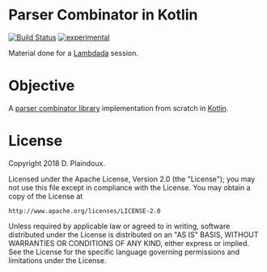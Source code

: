 # Parser Combinator in Kotlin

[![Build Status](https://travis-ci.org/d-plaindoux/parsec.kotlin.svg?branch=master)](https://travis-ci.org/d-plaindoux/parsec.kotlin)
[![experimental](http://badges.github.io/stability-badges/dist/experimental.svg)](http://github.com/badges/stability-badges)

Material done for a [Lambdada](http://lambdada.org) session.

# Objective 

A [parser combinator library](https://www.microsoft.com/en-us/research/wp-content/uploads/2016/02/parsec-paper-letter.pdf)
implementation from scratch in [Kotlin](https://kotlinlang.org).

# License

Copyright 2018 D. Plaindoux.

Licensed under the Apache License, Version 2.0 (the "License");
you may not use this file except in compliance with the License.
You may obtain a copy of the License at

    http://www.apache.org/licenses/LICENSE-2.0

Unless required by applicable law or agreed to in writing, software
distributed under the License is distributed on an "AS IS" BASIS,
WITHOUT WARRANTIES OR CONDITIONS OF ANY KIND, either express or implied.
See the License for the specific language governing permissions and
limitations under the License.
